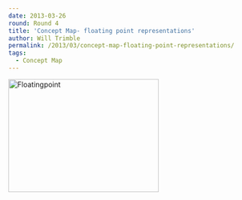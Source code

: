 ```yaml
---
date: 2013-03-26
round: Round 4
title: 'Concept Map- floating point representations'
author: Will Trimble
permalink: /2013/03/concept-map-floating-point-representations/
tags:
  - Concept Map
---
```

[<img class="alignnone size-medium wp-image-1918" alt="Floatingpoint" src="/training-course/uploads/2013/03/Floatingpoint-300x225.png" width="300" height="225" />][1]

 [1]: /training-course/uploads/2013/03/Floatingpoint.png
